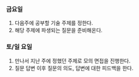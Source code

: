 ### 금요일
1. 다음주에 공부할 기술 주제를 정한다.
2. 해당 주제에 파생되는 질문을 준비해온다.

### 토/일 요일
1. 만나서 지난 주에 정했던 주제로 모의 면접을 진행한다.
2. 질문 답변 이후 질문의 의도, 답변에 대한 피드백을 한다.
